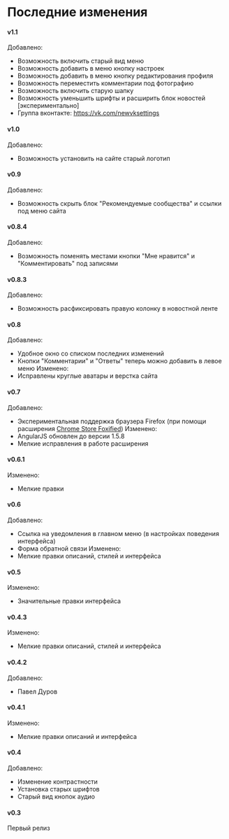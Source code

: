 # Последние изменения

#### v1.1
Добавлено:
* Возможность включить старый вид меню
* Возможность добавить в меню кнопку настроек
* Возможность добавить в меню кнопку редактирования профиля
* Возможность переместить комментарии под фотографию
* Возможность включить старую шапку
* Возможность уменьшить шрифты и расширить блок новостей [экспериментально]
* Группа вконтакте: https://vk.com/newvksettings

#### v1.0
Добавлено:
* Возможность установить на сайте старый логотип

#### v0.9
Добавлено:
* Возможность скрыть блок "Рекомендуемые сообщества" и ссылки под меню сайта

#### v0.8.4
Добавлено:
* Возможность поменять местами кнопки "Мне нравится" и "Комментировать" под записями

#### v0.8.3
Добавлено:
* Возможность расфиксировать правую колонку в новостной ленте

#### v0.8
Добавлено:
* Удобное окно со списком последних изменений
* Кнопки "Комментарии" и "Ответы" теперь можно добавить в левое меню
Изменено:
* Исправлены круглые аватары и верстка сайта

#### v0.7
Добавлено:
* Экспериментальная поддержка браузера Firefox (при помощи расширения [Chrome Store Foxified](https://addons.mozilla.org/ru/firefox/addon/chrome-store-foxified/))
Изменено:
* AngularJS обновлен до версии 1.5.8
* Мелкие исправления в работе расширения


#### v0.6.1
Изменено:
* Мелкие правки

#### v0.6
Добавлено:
* Ссылка на уведомления в главном меню (в настройках поведения интерфейса)
* Форма обратной связи
Изменено:
* Мелкие правки описаний, стилей и интерфейса

#### v0.5
Изменено:
* Значительные правки интерфейса

#### v0.4.3
Изменено:
* Мелкие правки описаний, стилей и интерфейса

#### v0.4.2
Добавлено:
* Павел Дуров

#### v0.4.1
Изменено:
* Мелкие правки описаний и интерфейса

#### v0.4
Добавлено:
* Изменение контрастности
* Установка старых шрифтов
* Старый вид кнопок аудио

#### v0.3
Первый релиз
